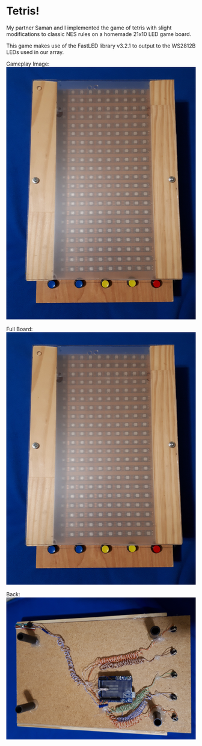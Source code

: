 # Tetris!

My partner Saman and I implemented the game of tetris with slight modifications to classic NES rules on a homemade 21x10 LED game board.

This game makes use of the FastLED library v3.2.1 to output to the WS2812B LEDs used in our array.

Gameplay Image:
![Gameplay Image](https://github.com/KevJain/Tetris-Arduino/blob/master/Images/Board.jpg)

Full Board:
![Board](https://github.com/KevJain/Tetris-Arduino/blob/master/Images/Board.jpg)

Back:
![Back](https://github.com/KevJain/Tetris-Arduino/blob/master/Images/Back.jpg)
